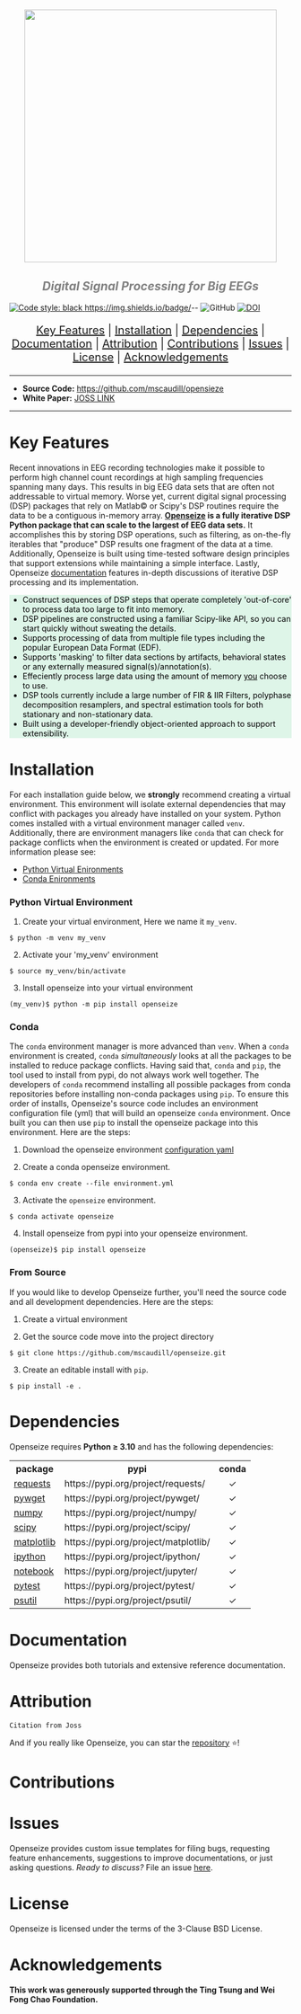 <h1 align="center">
    <img src="https://github.com/mscaudill/openseize/blob/master/docs/imgs/logo.png" 
    style="width:450px;height:auto;"/>
</h1>

<h2 align="center">
  <i><font color='gray'>Digital Signal Processing for Big EEGs</font></i>
</h2>


[![Code style: black](https://img.shields.io/badge/code%20style-black-000000.svg)
](https://github.com/psf/black)
https://img.shields.io/badge/<PRs>-<welcome>-<yellow>
![GitHub](https://img.shields.io/github/license/mscaudill/openseize?color=green&logo=BSD-3)
[![DOI](https://zenodo.org/badge/DOI/10.5281/zenodo.6799475.svg)
](https://doi.org/10.5281/zenodo.6799475)

<p align="center"  style="font-size: 20px">
<a href="#key-features">Key Features</a>   |  
<a href="#installation">Installation</a>   |  
<a href="#dependencies">Dependencies</a>   |  
<a href="#documentation">Documentation</a>   |  
<a href="#attribution">Attribution</a>   |  
<a href="#contributions">Contributions</a>   |  
<a href="#issues">Issues</a>   |  
<a href="#license">License</a> |
<a href="#acknowledgements">Acknowledgements</a> 
</p>

<hr>

* **Source Code:**  <a href=https://github.com/mscaudill/openseize
                     target=_blank>https://github.com/mscaudill/opensieze
                    </a>
* **White Paper:** <a href="https://github.com/mscaudill/opensieze">
JOSS LINK</a>

<hr>

# Key Features
Recent innovations in EEG recording technologies make it possible to perform
high channel count recordings at high sampling frequencies spanning many
days. This results in big EEG data sets that are often not addressable to
virtual memory. Worse yet, current digital signal processing (DSP) packages
that rely on Matlab&copy; or Scipy's DSP routines require the data to be
a contiguous in-memory array.  <b><a
href=https://github.com/mscaudill/openseize target=_blank>Openseize</a> is a fully
iterative DSP Python package that can scale to the largest of EEG data
sets.</b> It accomplishes this by storing DSP operations, such as filtering,
as on-the-fly iterables that "produce" DSP results one fragment of the data
at a time. Additionally, Openseize is built using time-tested software
design principles that support extensions while maintaining a simple
interface. Lastly, Openseize <a
href=https://github.com/mscaudill/openseize target=_blank>documentation</a> features
in-depth discussions of iterative DSP processing and its implementation.

<font color='black'>
<ul style="background-color:#DEF5E8;">
  <li>Construct sequences of DSP steps that operate completely 'out-of-core' to
  process data too large to fit into memory.</li>
  <li>DSP pipelines are constructed using a familiar Scipy-like API, so you can
  start quickly without sweating the details.</li>
  <li> Supports processing of data from multiple file types including the popular
  European Data Format (EDF).</li>
  <li>Supports 'masking' to filter data sections by artifacts, behavioral states
  or any externally measured signal(s)/annotation(s).</li>
  <li> Effeciently process large data using the amount of memory <u>you</u>
  choose to use.</li>
  <li> DSP tools currently include a large number of FIR & IIR Filters,
  polyphase decomposition resamplers, and spectral estimation tools for both
  stationary and non-stationary data.</li>
  <li> Built using a developer-friendly object-oriented approach to support
  extensibility.</li>
</ul>
</font>

# Installation
For each installation guide below, we **strongly** recommend creating a 
virtual environment. This environment will isolate external dependencies 
that may conflict with packages you already have installed on your system. 
Python comes installed with a virtual environment manager called `venv`. 
Additionally, there are environment managers like `conda` that can check 
for package conflicts when the environment is created or updated. For more
information please see:

* <a href=https://realpython.com/python-virtual-environments-a-primer/
   target=_blank>Python Virtual Enironments</a> 
* <a 
href=https://conda.io/projects/conda/en/latest/user-guide/tasks/manage-environments.html target=_blank>Conda Enironments</a> 


### Python Virtual Environment
1. Create your virtual environment, Here we name it `my_venv`. 
```Shell
$ python -m venv my_venv
```

2. Activate your 'my_venv' environment
```Shell
$ source my_venv/bin/activate
```

3. Install openseize into your virtual environment
```Shell
(my_venv)$ python -m pip install openseize
```

### Conda
The `conda` environment manager is more advanced than `venv`. When a `conda`
environment is created, `conda` *simultaneously* looks at all the packages 
to be installed to reduce package conflicts. Having said that, `conda`
and `pip`, the tool used to install from pypi, do not always work well
together. The developers of `conda` recommend installing all possible
packages from conda repositories before installing non-conda
packages using `pip`. To ensure this order of installs, Openseize's source 
code includes an environment configuration file (yml) that will build an
openseize `conda` environment. Once built you can then use `pip` to install
the openseize package into this environment. Here are the steps:

1. Download the openseize environment <a
href=https://github.com/mscaudill/openseize/blob/master/environment.yml 
target=_blank>configuration yaml</a> 


2. Create a conda openseize environment.
```Shell
$ conda env create --file environment.yml
```

3. Activate the `openseize` environment.
```Shell
$ conda activate openseize
```

4. Install openseize from pypi into your openseize environment.
```Shell
(openseize)$ pip install openseize
```

### From Source
If you would like to develop Openseize further, you'll need the source code
and all development dependencies. Here are the steps:

1. Create a virtual environment 

2. Get the source code move into the project directory
```Shell
$ git clone https://github.com/mscaudill/openseize.git
```

3. Create an editable install with `pip`.
```Shell
$ pip install -e .
```

# Dependencies

Openseize requires <b>Python <span>&#8805;</span> 3.10</b> and has the following dependencies:

<table>

<tr>
    <th>package</th>
    <th>pypi</th>
    <th>conda</th>
  </tr>

<tr>
    <td><a href="https://requests.readthedocs.io/en/latest/" 
        target=_blank>requests</a></td>
    <td>https://pypi.org/project/requests/</td>
    <td align='center'><span>&#10003;</span></td>
  </tr>

<tr>
    <td><a href="https://github.com/rjperez94/pywget"
        target=_blank>pywget</a></td>
    <td>https://pypi.org/project/pywget/</td>
    <td align='center'><span>&#10003;</span></td>
  </tr>

<tr>
    <td><a href="https://numpy.org/doc/stable/index.html#" 
        target=_blank>numpy</a></td>
    <td>https://pypi.org/project/numpy/</td>
    <td align='center'><span>&#10003;</span></td>
  </tr>

<tr>
    <td><a href="https://scipy.org/" 
        target=_blank>scipy</a></td>
    <td>https://pypi.org/project/scipy/</td>
    <td align='center'><span>&#10003;</span></td>
  </tr>

<tr>
    <td><a href="https://matplotlib.org/" 
        target=_blank>matplotlib</a></td>
    <td>https://pypi.org/project/matplotlib/</td>
    <td align='center'><span>&#10003;</span></td>
  </tr>

<tr>
    <td><a href="https://ipython.org/" 
        target=_blank>ipython</a></td>
    <td>https://pypi.org/project/ipython/</td>
    <td align='center'><span>&#10003;</span></td>
  </tr>

<tr>
    <td><a href=https://jupyter.org/ 
        target=_blank>notebook</a></td>
    <td>https://pypi.org/project/jupyter/</td>
    <td align='center'><span>&#10003;</span></td>
  </tr>

<tr>
    <td><a href=https://docs.pytest.org/ 
        target=_blank>pytest</a></td>
    <td>https://pypi.org/project/pytest/</td>
    <td align='center'><span>&#10003;</span></td>
  </tr>

<tr>
    <td><a href=https://psutil.readthedocs.io/en/latest/ 
        target=_blank>psutil</a></td>
    <td>https://pypi.org/project/psutil/</td>
    <td align='center'><span>&#10003;</span></td>
  </tr>

</table>

# Documentation
Openseize provides both tutorials and extensive reference documentation.

# Attribution
```
Citation from Joss
```

And if you really like Openseize, you can star the <a
href=https://github.com/mscaudill/openseize>repository</a> 
<span>&#11088;</span>!

# Contributions

# Issues
Openseize provides custom issue templates for filing bugs, requesting
feature enhancements, suggestions to improve documentations, or just asking
questions. *Ready to discuss?* File an issue <a
href=https://github.com/mscaudill/openseize/issues/new/choose>here</a>. 

# License
Openseize is licensed under the terms of the 3-Clause BSD License.

# Acknowledgements
**This work was generously supported through the Ting Tsung and Wei Fong Chao 
Foundation.**



